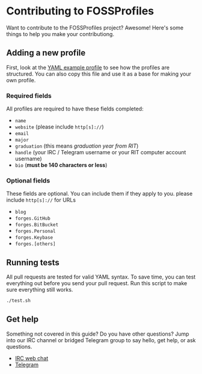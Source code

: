 # Contributing to FOSSProfiles

Want to contribute to the FOSSProfiles project? Awesome! Here's some things to
help you make your contributiong.

## Adding a new profile

First, look at the [YAML example
profile](https://github.com/FOSSRIT/FOSSProfiles/blob/master/example_profile.yaml)
to see how the profiles are structured. You can also copy this file and use it
as a base for making your own profile.

### Required fields

All profiles are required to have these fields completed:

* `name`
* `website` (please include `http[s]://`)
* `email`
* `major`
* `graduation` (this means _graduation year from RIT_)
* `handle` (your IRC / Telegram username or your RIT computer account username)
* `bio` (**must be 140 characters or less**)

### Optional fields

These fields are optional. You can include them if they apply to you. please include `http[s]://` for URLs

* `blog`
* `forges.GitHub`
* `forges.BitBucket`
* `forges.Personal`
* `forges.Keybase`
* `forges.[others]`

## Running tests

All pull requests are tested for valid YAML syntax. To save time, you can test
everything out before you send your pull request. Run this script to make sure
everything still works.

```sh
./test.sh
```

## Get help

Something not covered in this guide? Do you have other questions? Jump into our
IRC channel or bridged Telegram group to say hello, get help, or ask questions.

* [IRC web chat](https://webchat.freenode.net/?channels=rit-foss "FOSS @ RIT
  community on Freenode IRC")
* [Telegram](https://t.me/fossrit "FOSS @ RIT community on Telegram")
